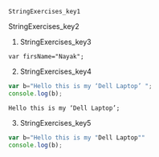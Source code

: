 ```ngMeta
StringExercises_key1
```

StringExercises_key2


1. StringExercises_key3
```solution
var firsName="Nayak";
```

2. StringExercises_key4
```javascript
var b="Hello this is my ‘Dell Laptop’ ";
console.log(b);
```
```solution
Hello this is my ‘Dell Laptop’;
```

3. StringExercises_key5
```javascript
var b="Hello this is my "Dell Laptop""
console.log(b);
```
